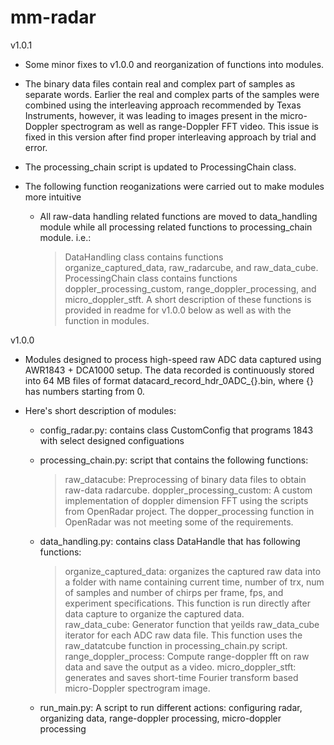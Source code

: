 # mm-radar

v1.0.1
- Some minor fixes to v1.0.0 and reorganization of functions into modules.

- The binary data files contain real and complex part of samples as separate words. Earlier the real and complex parts of the samples were combined using the interleaving approach recommended by Texas Instruments, however, it was leading to images present in the micro-Doppler spectrogram as well as range-Doppler FFT video. This issue is fixed in this version after find proper interleaving approach by trial and error. 
- The processing_chain script is updated to ProcessingChain class.
- The following function reoganizations were carried out to make modules more intuitive
  + All raw-data handling related functions are moved to data_handling module while all processing related functions to processing_chain module. i.e.:
    > DataHandling class contains functions organize_captured_data, raw_radarcube, and raw_data_cube.
    > ProcessingChain class contains functions doppler_processing_custom, range_doppler_processing, and micro_doppler_stft. 
    > A short description of these functions is provided in readme for v1.0.0 below as well as with the function in modules. 
    

v1.0.0
- Modules designed to process high-speed raw ADC data captured using AWR1843 + DCA1000 setup. The data recorded is continuously stored into 64 MB files of format datacard_record_hdr_0ADC_{}.bin, where {} has numbers starting from 0. 

- Here's short description of modules:
  + config_radar.py: contains class CustomConfig that programs 1843 with select designed configuations
  
  + processing_chain.py: script that contains the following functions:
    > raw_datacube: Preprocessing of binary data files to obtain raw-data radarcube. 
    > doppler_processing_custom: A custom implementation of doppler dimension FFT using the scripts from OpenRadar project. The dopper_processing function in OpenRadar was not meeting some of the requirements. 
    
  + data_handling.py: contains class DataHandle that has following functions:
    > organize_captured_data: organizes the captured raw data into a folder with name containing current time, number of trx, num of samples and number of chirps per frame, fps, and experiment specifications. This function is run directly after data capture to organize the captured data.  
    > raw_data_cube: Generator function that yeilds raw_data_cube iterator for each ADC raw data file. This function uses the raw_datatcube function in processing_chain.py script.
    > range_doppler_process: Compute range-doppler fft on raw data and save the output as a video. 
    > micro_doppler_stft: generates and saves short-time Fourier transform based micro-Doppler spectrogram image.
   
   + run_main.py: A script to run different actions: configuring radar, organizing data, range-doppler processing, micro-doppler processing

